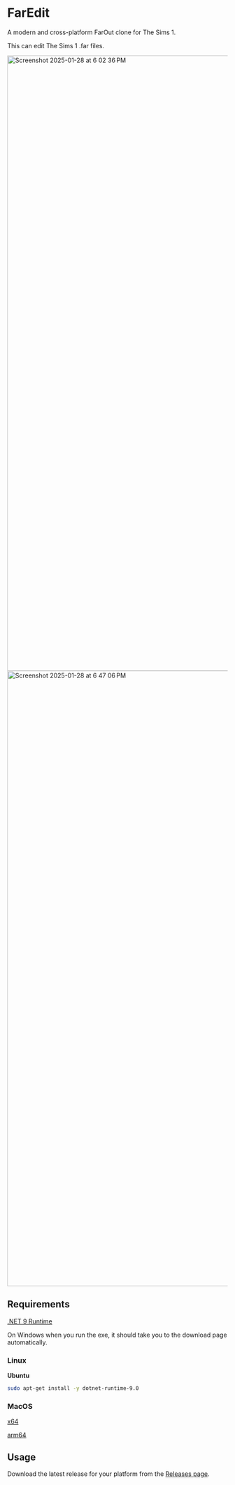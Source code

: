 ﻿# FarEdit

A modern and cross-platform FarOut clone for The Sims 1.

This can edit The Sims 1 .far files.

<img width="1408" alt="Screenshot 2025-01-28 at 6 02 36 PM" src="https://github.com/user-attachments/assets/3b6ec0e5-57ea-44b6-9d7c-1070595e2c89" />

<img width="1408" alt="Screenshot 2025-01-28 at 6 47 06 PM" src="https://github.com/user-attachments/assets/b227624c-f953-48c8-9341-ae3a94587ec2" />


## Requirements

[.NET 9 Runtime](https://dotnet.microsoft.com/en-us/download/dotnet/9.0)

On Windows when you run the exe, it should take you to the download page automatically.

### Linux

**Ubuntu**
```bash
sudo apt-get install -y dotnet-runtime-9.0
```

### MacOS

[x64](https://dotnet.microsoft.com/en-us/download/dotnet/thank-you/runtime-9.0.1-macos-x64-installer)

[arm64](https://dotnet.microsoft.com/en-us/download/dotnet/thank-you/runtime-9.0.1-macos-arm64-installer)

## Usage

Download the latest release for your platform from the [Releases page](https://github.com/FaithBeam/FarEdit/releases).
